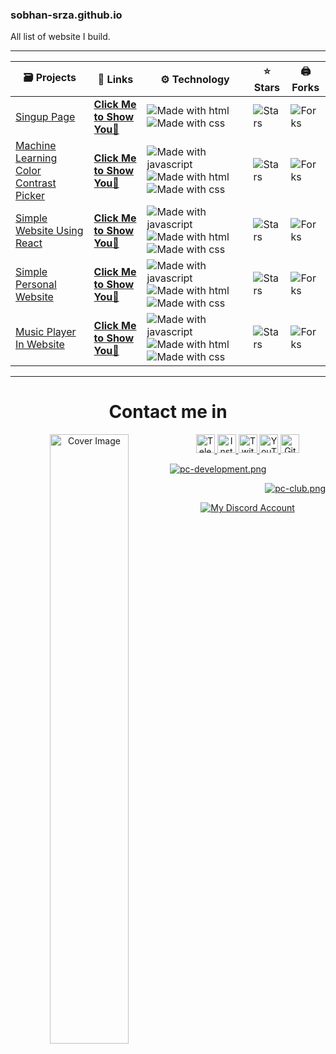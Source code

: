 <h3>sobhan-srza.github.io</h3>
<p>All list of website I build.</p>

<hr>

<table>
    <thead>
        <tr>
            <th>🗃 Projects</th>
            <th>📡 Links</th>
            <th>⚙️ Technology</th>
            <th>⭐ Stars</th>
            <th>🖨 Forks</th>
        </tr>
    </thead>
    <tbody>
        <tr>
            <td><a href="https://github.com/Sobhan-SRZA/Singup-Page">Singup Page</a></td>
            <td><strong><a href="/Singup-Page"> Click Me to Show You👀 </a></strong></td>
            <td><img alt="Made with html" src="https://badges.aleen42.com/src/html5.svg"
                    style="max-width: 100%;"><img alt="Made with css" src="https://badges.aleen42.com/src/css3.svg"
                    style="max-width: 100%;"></td>
            <td><img src="https://img.shields.io/github/stars/Sobhan-SRZA/Singup-Page?style=flat-square"
                    alt="Stars" style="max-width: 100%;"></td>
            <td><img src="https://img.shields.io/github/forks/Sobhan-SRZA/Singup-Page?style=flat-square"
                    alt="Forks" style="max-width: 100%;"></td>
        </tr>
        <tr>
            <td><a href="https://github.com/Sobhan-SRZA/Machine-Learning-Color-Contrast-Picker">Machine Learning Color
                    Contrast Picker</a></td>
            <td><strong><a href="/Machine-Learning-Color-Contrast-Picker"> Click Me to Show You👀 </a></strong></td>
            <td><img alt="Made with javascript" src="https://badges.aleen42.com/src/javascript.svg"
                    style="max-width: 100%;"><img alt="Made with html" src="https://badges.aleen42.com/src/html5.svg"
                    style="max-width: 100%;"><img alt="Made with css" src="https://badges.aleen42.com/src/css3.svg"
                    style="max-width: 100%;"></td>
            <td><img src="https://img.shields.io/github/stars/Sobhan-SRZA/Machine-Learning-Color-Contrast-Picker?style=flat-square"
                    alt="Stars" style="max-width: 100%;"></td>
            <td><img src="https://img.shields.io/github/forks/Sobhan-SRZA/Machine-Learning-Color-Contrast-Picker?style=flat-square"
                    alt="Forks" style="max-width: 100%;"></td>
        </tr>
        <tr>
            <td><a href="https://github.com/Sobhan-SRZA/Simple-Website-Using-React">Simple Website Using React</a></td>
            <td><strong><a href="/Simple-Website-Using-React"> Click Me to Show You👀 </a></strong></td>
            <td><img alt="Made with javascript" src="https://badges.aleen42.com/src/javascript.svg"
                    style="max-width: 100%;"><img alt="Made with html" src="https://badges.aleen42.com/src/html5.svg"
                    style="max-width: 100%;"><img alt="Made with css" src="https://badges.aleen42.com/src/css3.svg"
                    style="max-width: 100%;">
            </td>
            <td><img alt="Stars"
                    src="https://img.shields.io/github/stars/Sobhan-SRZA/Simple-Website-Using-React?style=flat-square"
                    style="max-width: 100%;"></td>
            <td><img alt="Forks"
                    src="https://img.shields.io/github/forks/Sobhan-SRZA/Simple-Website-Using-React?style=flat-square"
                    style="max-width: 100%;"></td>
        </tr>
        <tr>
            <td><a href="https://github.com/Sobhan-SRZA/Personal-Website">Simple Personal Website</a></td>
            <td><strong><a href="/Personal-Website"> Click Me to Show You👀 </a></strong></td>
            <td><img alt="Made with javascript" src="https://badges.aleen42.com/src/javascript.svg"
                    style="max-width: 100%;"><img alt="Made with html" src="https://badges.aleen42.com/src/html5.svg"
                    style="max-width: 100%;"><img alt="Made with css" src="https://badges.aleen42.com/src/css3.svg"
                    style="max-width: 100%;">
            </td>
            <td><img alt="Stars"
                    src="https://img.shields.io/github/stars/Sobhan-SRZA/Personal-Website?style=flat-square"
                    style="max-width: 100%;"></td>
            <td><img alt="Forks"
                    src="https://img.shields.io/github/forks/Sobhan-SRZA/Personal-Website?style=flat-square"
                    style="max-width: 100%;"></td>
        </tr>
        <tr>
            <td><a href="https://github.com/Sobhan-SRZA/Music-Player-In-Website">Music Player In Website</a>
            </td>
            <td><strong><a href="/Music-Player-In-Website"> Click Me to Show You👀 </a></strong></td>
            <td><img alt="Made with javascript" src="https://badges.aleen42.com/src/javascript.svg"
                    style="max-width: 100%;"><img alt="Made with html" src="https://badges.aleen42.com/src/html5.svg"
                    style="max-width: 100%;"><img alt="Made with css" src="https://badges.aleen42.com/src/css3.svg"
                    style="max-width: 100%;">
            </td>
            <td><img alt="Stars"
                    src="https://img.shields.io/github/stars/Sobhan-SRZA/Music-Player-In-Website?style=flat-square"
                    style="max-width: 100%;"></td>
            <td><img alt="Forks"
                    src="https://img.shields.io/github/forks/Sobhan-SRZA/Music-Player-In-Website?style=flat-square"
                    style="max-width: 100%;"></td>
        </tr>
    </tbody>
</table>

<hr>


<div align="center">
    <h1>Contact me in</h1>
    <div align="center">
        <a href="http://sobhan.epizy.com" target="_blank">
            <img align="left" alt="Cover Image"
                src="https://github.com/user-attachments/assets/69b35053-17b1-48c6-a35b-4d3881a4dd2c" width="50%">
        </a>
        <a href="https://t.me/d_opa_mine" target="_blank">
            <img alt="Telegram"
                src="https://img.shields.io/static/v1?message=Telegram&logo=telegram&label=&color=229ED9&logoColor=white&labelColor=&style=flat"
                height="30" />
        </a>
        <a href="https://www.instagram.com/mr.sinre?igsh=cWk1aHdhaGRnOGg%3D&utm_source=qr" target="_blank">
            <img alt="Instagram"
                src="https://img.shields.io/static/v1?message=Instagram&logo=instagram&label=&color=C13584&logoColor=white&labelColor=&style=flat"
                height="30" />
        </a>
        <a href="https://www.twitch.tv/sobhan_srza" target="_blank">
            <img alt="Twitch"
                src="https://img.shields.io/static/v1?message=Twitch&logo=twitch&label=&color=6441A4&logoColor=white&labelColor=&style=flat"
                height="30" />
        </a>
        <a href="https://www.youtube.com/@mr_sinre?app=desktop&sub_confirmation=1" target="_blank">
            <img alt="YouTube"
                src="https://img.shields.io/static/v1?message=YouTube&logo=youtube&label=&color=FF0000&logoColor=white&labelColor=&style=flat"
                height="30" />
        </a>
        <a href="https://github.com/Sobhan-SRZA" target="_blank">
            <img alt="Github"
                src="https://img.shields.io/static/v1?message=Github&logo=github&label=&color=000000&logoColor=white&labelColor=&style=flat"
                height="30" />
        </a>
        <p align="left">
            <a href="https://discord.gg/xh2S2h67UW" target="_blank">
                <img src="https://discord.com/api/guilds/1054814674979409940/widget.png?style=banner2"
                    alt="pc-development.png">
            </a>
        </p>
        <p align="right">
            <a href="https://discord.gg/54zDNTAymF" target="_blank">
                <img src="https://discord.com/api/guilds/1181764925874507836/widget.png?style=banner2"
                    alt="pc-club.png">
            </a>
        </p>
        <div align="center">
            <a href="https://discord.com/users/865630940361785345" target="_blank">
                <img alt="My Discord Account" src="https://discord.c99.nl/widget/theme-1/865630940361785345.png" />
            </a>
        </div>
    </div>
</div>
<br>
